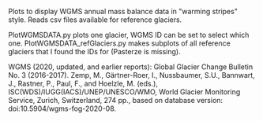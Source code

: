 Plots to display WGMS annual mass balance data in "warming stripes" style. Reads csv files available for reference glaciers.

PlotWGMSDATA.py plots one glacier, WGMS ID can be set to select which one.
PlotWGMSDATA_refGlaciers.py makes subplots of all reference glaciers that I found the IDs for (Pasterze is missing).

WGMS (2020, updated, and earlier reports): Global Glacier Change Bulletin No. 3 (2016-2017). Zemp, M., Gärtner-Roer, I., Nussbaumer, S.U., Bannwart, J., Rastner, P., Paul, F., and Hoelzle, M. (eds.), ISC(WDS)/IUGG(IACS)/UNEP/UNESCO/WMO, World Glacier Monitoring Service, Zurich, Switzerland, 274 pp., based on database version: doi:10.5904/wgms-fog-2020-08.
